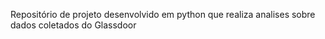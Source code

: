 Repositório de projeto desenvolvido em python que realiza analises sobre dados coletados do Glassdoor
